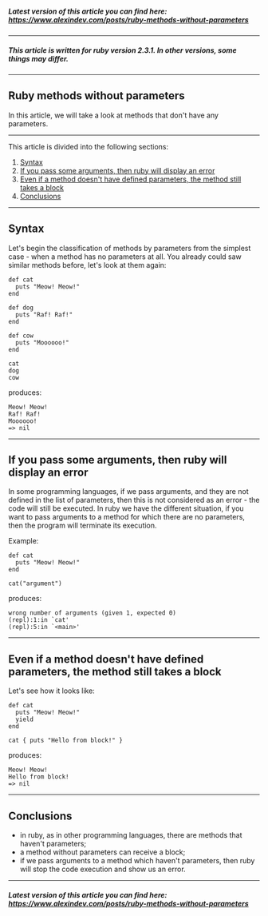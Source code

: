 ##### Latest version of this article you can find here:  <a href="https://www.alexindev.com/posts/ruby-methods-without-parameters" target="_blank">https://www.alexindev.com/posts/ruby-methods-without-parameters</a>
----------
##### This article is written for ruby version 2.3.1. In other versions, some things may differ.
----------
## Ruby methods without parameters

In this article, we will take a look at methods that don't have any parameters.

----------
This article is divided into the following sections:

 1. [Syntax](#syntax)
 2. [If you pass some arguments, then ruby will display an error](#if-you-pass-some-arguments-then-ruby-will-display-an-error)
 3. [Even if a method doesn't have defined parameters, the method still takes a block](#even-if-a-method-doesnt-have-defined-parameters-the-method-still-takes-a-block)
 4. [Conclusions](#conclusions)

----------
## Syntax
Let's begin the classification of methods by parameters from the simplest case - when a method has no parameters at all. You already could saw similar methods before, let's look at them again:

	def cat
	  puts "Meow! Meow!"
	end

	def dog
	  puts "Raf! Raf!"
	end

	def cow
	  puts "Moooooo!"
	end

	cat
	dog
	cow
produces:

	Meow! Meow!
	Raf! Raf!
	Moooooo!
	=> nil   


----------
## If you pass some arguments, then ruby will display an error
In some programming languages, if we pass arguments, and they are not defined in the list of parameters, then this is not considered as an error - the code will still be executed. In ruby we have the different situation, if you want to pass arguments to a method for which there are no parameters, then the program will terminate its execution.

Example:

	def cat
	  puts "Meow! Meow!"
	end

	cat("argument")
produces:

	wrong number of arguments (given 1, expected 0)
	(repl):1:in `cat'
	(repl):5:in `<main>'   


----------
## Even if a method doesn't have defined parameters, the method still takes a block
Let's see how it looks like:

	def cat
	  puts "Meow! Meow!"
	  yield
	end

	cat { puts "Hello from block!" }

produces:

	Meow! Meow!
	Hello from block!
	=> nil   



----------
## Conclusions
- in ruby, as in other programming languages, there are methods that haven't parameters;
- a method without parameters can receive a block;
- if we pass arguments to a method which haven't parameters, then ruby will stop the code execution and show us an error.

----------
##### Latest version of this article you can find here:  <a href="https://www.alexindev.com/posts/ruby-methods-without-parameters" target="_blank">https://www.alexindev.com/posts/ruby-methods-without-parameters</a>
